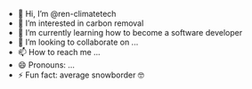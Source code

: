 - 👋 Hi, I’m @ren-climatetech
- 👀 I’m interested in carbon removal
- 🌱 I’m currently learning how to become a software developer
- 💞️ I’m looking to collaborate on ...
- 📫 How to reach me ...
- 😄 Pronouns: ...
- ⚡ Fun fact: average snowborder 🤓
<!---
ren-climatetech/ren-climatetech is a ✨ special ✨ repository because its `README.md` (this file) appears on your GitHub profile.
You can click the Preview link to take a look at your changes.
--->
